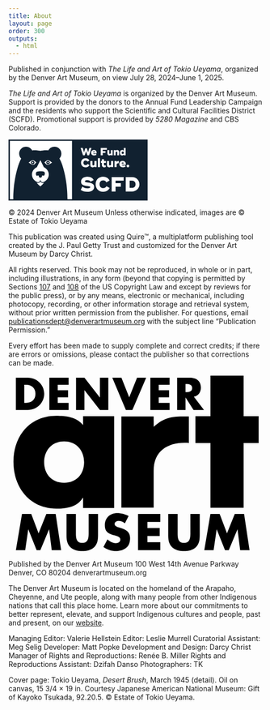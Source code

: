 ```yaml
---
title: About
layout: page
order: 300
outputs:
  - html
---
```


Published in conjunction with *The Life and Art of Tokio Ueyama*, organized by the Denver Art Museum, on view July 28, 2024–June 1, 2025.

*The Life and Art of Tokio Ueyama* is organized by the Denver Art Museum. Support is provided by the donors to the Annual Fund Leadership Campaign and the residents who support the Scientific and Cultural Facilities District (SCFD). Promotional support is provided by *5280 Magazine* and CBS Colorado.

<div class="logo-scfd"><svg viewbox="0 0 276 122" width="276" height="122" xmlns="http://www.w3.org/2000/svg" xmlns:xlink="http://www.w3.org/1999/xlink"><defs><path id="a" d="M2.11464502e-15 0L275.601219 0 275.601219 120.666785 2.11464502e-15 120.666785z"/></defs><g transform="translate(.02 .784)" fill="none" fill-rule="evenodd"><mask id="b" fill="#fff"><use xlink:href="#a"/></mask><path fill="#112130" mask="url(#b)" d="M0 120.664923L126.218622 120.664923 126.218622 0 0 0z"/><path fill="#FFFFFF" mask="url(#b)" d="M2.70003251 118.030846L126.520587 118.030846 126.520587 2.63314615 2.70003251 2.63314615z"/><path fill="#112130" mask="url(#b)" d="M125.695526 120.666785L275.601219 120.666785 275.601219 0 125.695526 0z"/><g transform="translate(142.844 16.692)" fill="#FFFFFF"><path d="M0 0.186153846L0 0 4.14017373 0 6.56146922 8.52212308 9.27265121 0.414192308 12.0460845 0.414192308 14.7786363 8.52212308 17.1999318 0 21.3196648 0 21.3196648 0.186153846 16.6415286 14.5144154 13.3096922 14.5144154 10.6598324 6.63452308 8.01090168 14.5144154 4.69857687 14.5144154 0 0.186153846"/><path d="M28.051 8.48c-.124-1.223-.704-1.741-1.738-1.741-.994 0-1.636.601-1.844 1.741h3.582zm-.704 3.506c1.118 0 1.925-.29 2.773-.789l1.119 2.447c-1.097.725-2.443 1.181-4.223 1.181-3.911 0-6.251-2.135-6.251-5.411 0-3.069 2.07-5.37 5.464-5.37 3.788 0 5.796 2.57 5.361 6.655h-6.913c.455.892 1.428 1.287 2.67 1.287z"/><path d="M43.6399955 3.60766154L43.6399955 6.15796923 49.0224071 6.15796923 49.0224071 9.76656154 43.6399955 9.76656154 43.6399955 14.5144154 39.7079454 14.5144154 39.7079454 0 51.8162811 0 51.8162811 3.60766154 43.6399955 3.60766154"/><path d="M63.37 4.354v10.16h-3.58v-1.182c-.767.976-1.76 1.493-3.148 1.493-2.36 0-3.725-1.596-3.725-3.96v-6.51h3.602v6.096c0 .725.516 1.202 1.283 1.202.745 0 1.407-.353 1.987-1.057V4.354h3.58m12.692 3.65v6.51H72.46V8.397c0-.704-.518-1.182-1.285-1.182-.745 0-1.407.353-1.987 1.059v6.24h-3.58V4.354h3.58v1.162c.767-.954 1.76-1.473 3.147-1.473 2.36 0 3.726 1.576 3.726 3.96m9.338.291c-.518-.809-1.221-1.182-2.029-1.182-1.283 0-2.152.912-2.152 2.322 0 1.41.87 2.302 2.152 2.302.808 0 1.511-.353 2.03-1.182v-2.26zM88.98 0v14.514H85.4v-1.223c-.725.892-1.74 1.534-3.209 1.534-2.69 0-4.657-2.114-4.657-5.39 0-3.277 1.967-5.392 4.657-5.392 1.47 0 2.484.643 3.21 1.535V0h3.58zM.694 29.294c0-4.908 3.405-8.958 8.966-8.958 3.626 0 6.492 1.792 7.717 4.491l-3.846 2.21c-.638-1.448-2.009-2.357-3.822-2.357-2.793 0-4.288 2.013-4.288 4.614 0 2.577 1.569 4.59 4.362 4.59 1.812 0 3.233-.909 3.87-2.332l3.846 2.209c-1.224 2.7-4.115 4.49-7.766 4.49-5.56 0-9.039-4.048-9.039-8.957m30.718-3.435v12.025h-4.238v-1.399c-.907 1.153-2.083 1.767-3.724 1.767-2.793 0-4.41-1.89-4.41-4.688V25.86h4.263v7.215c0 .858.613 1.423 1.519 1.423.882 0 1.665-.417 2.352-1.252V25.86h4.238"/><path d="M34.0551588 37.8832385L38.2928905 37.8832385 38.2928905 20.2135154 34.0551588 20.2135154z"/><path d="M46.204 29.54v3.607c0 .982.613 1.35 1.494 1.35.76 0 1.323-.172 2.034-.516v3.657c-.907.417-1.812.614-3.062.614-2.744 0-4.704-1.374-4.704-4.442v-4.27H40.08v-3.681h1.886v-3.682h4.238v3.682h3.675v3.68h-3.675m18.128-3.68v12.025h-4.24v-1.399c-.905 1.153-2.081 1.767-3.723 1.767-2.792 0-4.41-1.89-4.41-4.688V25.86h4.263v7.215c0 .858.612 1.423 1.52 1.423.881 0 1.665-.417 2.35-1.252V25.86h4.24m11.193-.32v4.442c-1.985-.171-3.7.835-4.312 2.111v5.792h-4.239V25.86h4.239v2.159c.955-1.718 2.547-2.479 4.312-2.479m9.675 5.203c-.147-1.448-.834-2.061-2.058-2.061-1.177 0-1.936.712-2.181 2.061H85.2zm-.834 4.148c1.323 0 2.278-.344 3.283-.933l1.323 2.896c-1.298.859-2.89 1.399-4.998 1.399-4.63 0-7.398-2.528-7.398-6.406 0-3.632 2.45-6.356 6.467-6.356 4.484 0 6.86 3.044 6.346 7.878h-8.183c.54 1.056 1.69 1.522 3.16 1.522zm6.44.711c0-1.472 1.177-2.65 2.695-2.65 1.544 0 2.72 1.178 2.72 2.65s-1.176 2.65-2.72 2.65c-1.518 0-2.694-1.178-2.694-2.65M.134 82.656l3.28-6.41c2.915 2.477 6.316 3.49 10.487 3.49 3.24 0 5.102-.73 5.102-2.394 0-1.175-1.053-1.5-6.438-2.27C6.49 74.138.78 73.204.78 66.674c0-6.125 5.143-9.776 12.472-9.776 6.6 0 10.77 2.88 12.43 6.571l-6.154 3.123c-.81-2.19-3.28-3.041-6.398-3.041-3.563 0-4.656 1.095-4.656 2.433 0 1.217 1.093 1.622 6.155 2.353 6.154.892 12.066 1.987 12.066 8.6 0 6.367-5.547 9.572-13.321 9.572-5.183 0-9.475-1.258-13.241-3.854m29.478-10.951c0-8.113 5.627-14.806 14.819-14.806 5.993 0 10.73 2.962 12.754 7.424l-6.356 3.65c-1.053-2.393-3.321-3.894-6.317-3.894-4.616 0-7.086 3.326-7.086 7.626 0 4.259 2.591 7.584 7.208 7.584 2.996 0 5.344-1.5 6.396-3.853l6.357 3.65c-2.024 4.463-6.802 7.424-12.835 7.424-9.191 0-14.94-6.694-14.94-14.805"/><path d="M69.0487322 64.5656L69.0487322 69.5545231 79.5757 69.5545231 79.5757 76.6125462 69.0487322 76.6125462 69.0487322 85.9016231 61.3555907 85.9016231 61.3555907 57.5075769 85.0426619 57.5075769 85.0426619 64.5656 69.0487322 64.5656"/><path d="M108.648 71.705c0-4.26-2.916-7.14-7.086-7.14h-4.656v14.279h4.656c4.17 0 7.086-2.921 7.086-7.14zm7.693 0c0 8.071-6.356 14.197-14.779 14.197h-12.35V57.508h12.35c8.423 0 14.78 6.125 14.78 14.197z"/></g><g transform="translate(9.513 14.164)"><path d="M97.068 36.63c-1.739-5.35-3.658-9.773-5.778-13.433a13.646 13.646 0 0 0 3.846-9.513C95.136 6.126 89.021 0 81.476 0c-5.275 0-9.849 2.998-12.124 7.384-8.002-1.099-15.629.91-15.784.95-.157-.042-8.031-2.117-16.174-.896C35.128 3.022 30.539 0 25.24 0c-7.544 0-13.66 6.126-13.66 13.684 0 3.832 1.576 7.295 4.11 9.779-2.058 3.608-3.926 7.947-5.622 13.167C-1.53 72.335.076 106.036.076 106.036H107.06s1.608-33.701-9.993-69.406" fill="#112130"/><path d="M30.37 31.368s1.368-.856 3.079-2.227c1.71-1.37 3.31-2.306 5.02-2.306 1.711 0 2.674.594 4.383 1.964 1.71 1.37 2.908 2.398 2.908 2.398s-1.09.141-2.395 2.056c-.954 1.4-2.393 2.662-5.076 2.516-1.207-.065-2.658-.91-3.814-1.66-2.908-1.884-4.104-2.741-4.104-2.741" fill="#FFFFFF"/><path d="M41.77 31.368a3.343 3.343 0 0 1-3.341 3.345 3.342 3.342 0 0 1-3.34-3.345 3.342 3.342 0 0 1 3.34-3.345 3.342 3.342 0 0 1 3.34 3.345" fill="#112130"/><path d="M39.703 31.3a1.274 1.274 0 1 1-1.274-1.275c.703 0 1.274.57 1.274 1.276m37.06.067s-1.369-.856-3.079-2.227c-1.71-1.37-3.311-2.306-5.021-2.306s-2.673.594-4.382 1.964c-1.71 1.37-2.907 2.398-2.907 2.398s1.09.141 2.393 2.056c.954 1.4 2.394 2.662 5.078 2.516 1.207-.065 2.657-.91 3.814-1.66 2.907-1.884 4.104-2.741 4.104-2.741" fill="#FFFFFF"/><path d="M65.364 31.368a3.342 3.342 0 0 0 3.34 3.345 3.343 3.343 0 0 0 3.34-3.345 3.342 3.342 0 0 0-3.34-3.345 3.342 3.342 0 0 0-3.34 3.345" fill="#112130"/><path d="M67.43 31.3a1.274 1.274 0 1 0 2.547 0 1.275 1.275 0 1 0-2.546 0M56.24 71.167c-2.284-.66-2.632-2.87-2.632-2.87s-.078 1.841-2.575 2.87c-2.196.903-4.684-.233-4.684-.233s1.99 2.828 3.652 4.448c1.367 1.334 3.566 3.055 3.566 3.055s2.2-1.721 3.567-3.055c1.66-1.62 3.597-4.448 3.597-4.448s-1.856.992-4.49.233" fill="#FFFFFF"/><path d="M51.181 69.485c1.829-.998 2.388-4.408 2.388-4.408s.558 3.41 2.387 4.408c1.389.758 2.984.561 3.897.346 5.94-2.421 10.366-8.117 10.366-14.76 0-6.389-4.096-11.902-9.694-14.468L53.568 26.59l-6.956 14.012c-5.598 2.566-9.694 8.079-9.694 14.469 0 6.642 4.426 12.338 10.366 14.759.914.215 2.508.412 3.897-.346" fill="#FFFFFF"/><path d="M58.605 48.891c-1.985-.233-4.875-.42-8.91-.168-4.035.253-4.865 1.676-4.96 5.052-.067 2.437 1.143 3.234 2.646 4.027-.019-.01-.044-.026-.06-.037a1.706 1.706 0 0 1 1.59-1.025c.96 0 1.738.78 1.738 1.74 0 .333-.133.719-.296 1.005 1.66 1.008 3.22 2.025 3.22 2.025s1.708-1.026 3.3-1.965a1.89 1.89 0 0 1-.333-1.064c0-.96.777-1.74 1.737-1.74.683 0 1.307.496 1.595 1.078.944-.613 2.395-1.98 2.515-4.212.168-3.116-.924-4.379-3.782-4.716" fill="#112130"/></g></g></svg></div>

© 2024 Denver Art Museum
Unless otherwise indicated, images are © Estate of Tokio Ueyama


This publication was created using Quire™, a multiplatform publishing tool created by the J. Paul Getty Trust and customized for the Denver Art Museum by Darcy Christ.

All rights reserved. This book may not be reproduced, in whole or in part, including illustrations, in any form (beyond that copying is permitted by Sections [107](https://www.copyright.gov/fair-use/#:~:text=Section%20107%20of%20the%20Copyright,may%20qualify%20as%20fair%20use.) and [108](https://www.copyright.gov/policy/section108/) of the US Copyright Law and except by reviews for the public press), or by any means, electronic or mechanical, including photocopy, recording, or other information storage and retrieval system, without prior written permission from the publisher. For questions, email publicationsdept@denverartmuseum.org with the subject line “Publication Permission.”

Every effort has been made to supply complete and correct credits; if there are errors or omissions, please contact the publisher so that corrections can be made.

<div class="logo-dam"><svg xmlns="http://www.w3.org/2000/svg" viewbox="0 0 512 357" width="512" height="357"><path fill="##112130" fill-rule="evenodd" d="M95.898 83.643c20.265 0 41.032 2.37 54.085 18.535v-17.96h62.511v184.269h-62.511v-20.475h-.687c-10.993 18.32-32.788 21.657-53.398 21.657C43.69 269.669 10 228.616 10 175.814c0-52.8 33.69-92.171 85.898-92.171zM472.793 3v81.428H503v53.691h-30.207v129.933h-66.72V138.12H375.82V84.428h30.251V3h66.721zM291.915 84.833v.096c.007.65.043 4.488.068 8.687l.003.617.002.31.004.784.002.392.003.782c.005 1.17.008 2.317.01 3.382v.698c-.002 2.736-.022 4.793-.078 5.028l-.003.01.534-.466c17.955-15.628 31.691-20.269 57.705-20.269h12.494v53.287c-.002.001-.006.003-.014.003h-.02c-.234-.007-1.764-.214-8.54-.435-34.061 0-62.17 16.242-62.17 56.099v73.778h-64.966V84.833h64.966zm-180.06 50.033c-25.415 0-40.184 19.036-40.184 41.666 0 23.346 14.769 41.306 40.185 41.306 25.417 0 40.187-17.96 40.187-41.306 0-22.63-14.77-41.666-40.187-41.666zM38.809 7.02c18.097 0 33.006 14.193 33.006 32.428 0 18.236-14.995 32.43-33.006 32.43H14.852V7.021h23.956zm113.895 0l30.939 39.654h.17V7.02h16.89V71.88h-16.89l-30.936-39.74h-.173v39.74h-16.89V7.021h16.89zm74.352 0l15.684 39.395 15.77-39.395h18.356l-27.748 64.857h-13.099L208.701 7.02h18.354zM364.32 7.02c12.84 0 22.579 6.11 22.579 19.956 0 8.946-4.997 16.688-14.22 18.322l20.423 26.58h-21.026l-15.94-24.945h-.174v24.945h-16.89V7.02h25.248zm-40.43 0V21.3h-21.792V32.14h20.759v14.277h-20.759v11.182h21.792v14.28h-38.68V7.02h38.68zm-203.061 0V21.3H99.036V32.14h20.757v14.277H99.036v11.182h21.793v14.28H82.146V7.02h38.683zM35.707 21.3h-3.964v36.3h3.793c10.08 0 18.697-5.505 18.697-18.15 0-11.612-7.667-18.15-18.526-18.15zm322.14-1.377h-1.885v16.172h1.637c5.517 0 11.719-1.031 11.719-8.085 0-6.95-6.018-8.056-11.472-8.087zM27.177 280.493h18.584l14.732 38.736 15.6-38.736H94.87l10.977 72.474H86.975l-5.297-41.716h-.192l-17.428 41.716h-7.511l-16.66-41.716h-.191l-6.066 41.716H14.852l12.326-72.474m152.868 0v40.755c0 9.322-.384 18.55-7.606 25.567-6.067 5.96-15.6 8.075-24.075 8.075-8.473 0-18.004-2.116-24.072-8.075-7.221-7.017-7.607-16.245-7.607-25.567v-40.755h18.873v38.158c0 9.422.674 19.707 12.806 19.707 12.134 0 12.809-10.285 12.809-19.707v-38.158h18.872m53.975 18.648c-3.467-2.884-7.897-4.807-12.516-4.807-3.467 0-8.09 2.02-8.09 6.055 0 4.23 5.103 5.864 8.378 6.921l4.815 1.444c10.11 2.978 17.908 8.074 17.908 19.798 0 7.21-1.731 14.61-7.507 19.511-5.682 4.809-13.29 6.827-20.608 6.827-9.146 0-18.104-3.075-25.52-8.267l8.091-15.186c4.719 4.133 10.302 7.496 16.755 7.496 4.43 0 9.146-2.212 9.146-7.306 0-5.287-7.415-7.11-11.458-8.267-11.843-3.363-19.645-6.438-19.645-20.471 0-14.706 10.497-24.319 25.037-24.319 7.317 0 16.275 2.308 22.727 5.961l-7.513 14.61m45.349-2.69v12.11h24.708v15.955H279.37v12.494h25.863v15.957h-44.735v-72.476h44.735v15.96H279.37m105.203-15.958v40.755c0 9.322-.384 18.55-7.605 25.567-6.068 5.96-15.602 8.075-24.074 8.075-8.474 0-18.006-2.116-24.074-8.075-7.221-7.017-7.607-16.245-7.607-25.567v-40.755h18.873v38.158c0 9.422.674 19.707 12.808 19.707 12.132 0 12.807-10.285 12.807-19.707v-38.158h18.872m21.448 0h18.584l14.733 38.736 15.598-38.736h18.778l10.978 72.474h-18.875l-5.296-41.716h-.19l-17.429 41.716h-7.513l-16.659-41.716h-.19l-6.066 41.716h-18.777l12.324-72.474"/></svg></div>

Published by the Denver Art Museum
100 West 14th Avenue Parkway
Denver, CO 80204
denverartmuseum.org

The Denver Art Museum is located on the homeland of the Arapaho, Cheyenne, and Ute people, along with many people from other Indigenous nations that call this place home. Learn more about our commitments to better represent, elevate, and support Indigenous cultures and people, past and present, on our [website](https://www.denverartmuseum.org/en/values-and-philosophy).

Managing Editor: Valerie Hellstein
Editor: Leslie Murrell
Curatorial Assistant: Meg Selig
Developer: Matt Popke
Development and Design: Darcy Christ
Manager of Rights and Reproductions: Renée B. Miller
Rights and Reproductions Assistant: Dzifah Danso
Photographers: TK

Cover page: Tokio Ueyama, *Desert Brush*, March 1945 (detail). Oil on canvas, 15 3/4 × 19 in. Courtesy Japanese American National Museum: Gift of Kayoko Tsukada, 92.20.5. © Estate of Tokio Ueyama.